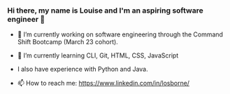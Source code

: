 ### Hi there, my name is Louise and I'm an aspiring software engineer  👋


- 🔭 I’m currently working on software engineering through the Command Shift Bootcamp (March 23 cohort).
- 🌱 I’m currently learning CLI, Git, HTML, CSS, JavaScript
- I also have experience with Python and Java.

- 📫 How to reach me: https://www.linkedin.com/in/losborne/ 


